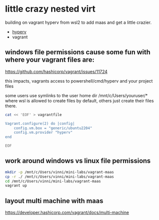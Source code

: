 # little crazy nested virt 

building on vagrant hyperv from wsl2 to add maas and get a little crazier.


- [hyperv](../../docs/hyperv.md)
- vagrant

## windows file permissions cause some fun with where your vagrant files are:

https://github.com/hashicorp/vagrant/issues/11724

this impacts, vagrants access to powershell/cmd/hyperv and your project files

some users use symlinks to the user home dir /mnt/c/Users/youruser/* where wsl is allowed to create files by default, others just create their files there.

```bash
cat << 'EOF' > vagrantfile

Vagrant.configure(2) do |config|
    config.vm.box = "generic/ubuntu2204"
    config.vm.provider "hyperv"
end

EOF
```

## work around windows vs linux file permissions
```bash
mkdir -p /mnt/c/Users/vinni/mini-labs/vagrant-maas
cp -r ./ /mnt/c/Users/vinni/mini-labs/vagrant-maas
cd /mnt/c/Users/vinni/mini-labs/vagrant-maas
vagrant up
```

## layout multi machine with maas

https://developer.hashicorp.com/vagrant/docs/multi-machine